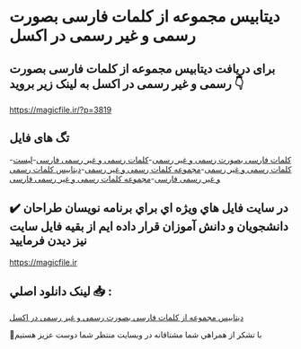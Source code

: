 # دیتابیس مجموعه از کلمات فارسی بصورت رسمی و غیر رسمی در اکسل

## برای دریافت دیتابیس مجموعه از کلمات فارسی بصورت رسمی و غیر رسمی در اکسل به لینک زیر بروید 👇

https://magicfile.ir/?p=3819

## تگ های فایل

-[کلمات فارسی بصورت رسمی و غیر رسمی](https://magicfile.ir/product/%d8%af%db%8c%d8%aa%d8%a7%d8%a8%db%8c%d8%b3-%d9%85%d8%ac%d9%85%d9%88%d8%b9%d9%87-%d8%a7%d8%b2-%da%a9%d9%84%d9%85%d8%a7%d8%aa-%d9%81%d8%a7%d8%b1%d8%b3%db%8c-%d8%a8%d8%b5%d9%88%d8%b1%d8%aa-%d8%b1%d8%b3%d9%85%db%8c-%d8%ba%db%8c%d8%b1-%d8%b1%d8%b3%d9%85%db%8c/)-[کلمات رسمی و غیر رسمی فارسی](https://magicfile.ir/product/%d8%af%db%8c%d8%aa%d8%a7%d8%a8%db%8c%d8%b3-%d9%85%d8%ac%d9%85%d9%88%d8%b9%d9%87-%d8%a7%d8%b2-%da%a9%d9%84%d9%85%d8%a7%d8%aa-%d9%81%d8%a7%d8%b1%d8%b3%db%8c-%d8%a8%d8%b5%d9%88%d8%b1%d8%aa-%d8%b1%d8%b3%d9%85%db%8c-%d8%ba%db%8c%d8%b1-%d8%b1%d8%b3%d9%85%db%8c/)-[لیست کلمات رسمی و غیر رسمی](https://magicfile.ir/product/%d8%af%db%8c%d8%aa%d8%a7%d8%a8%db%8c%d8%b3-%d9%85%d8%ac%d9%85%d9%88%d8%b9%d9%87-%d8%a7%d8%b2-%da%a9%d9%84%d9%85%d8%a7%d8%aa-%d9%81%d8%a7%d8%b1%d8%b3%db%8c-%d8%a8%d8%b5%d9%88%d8%b1%d8%aa-%d8%b1%d8%b3%d9%85%db%8c-%d8%ba%db%8c%d8%b1-%d8%b1%d8%b3%d9%85%db%8c/)-[مجموعه کلمات رسمی و غیر رسمی](https://magicfile.ir/product/%d8%af%db%8c%d8%aa%d8%a7%d8%a8%db%8c%d8%b3-%d9%85%d8%ac%d9%85%d9%88%d8%b9%d9%87-%d8%a7%d8%b2-%da%a9%d9%84%d9%85%d8%a7%d8%aa-%d9%81%d8%a7%d8%b1%d8%b3%db%8c-%d8%a8%d8%b5%d9%88%d8%b1%d8%aa-%d8%b1%d8%b3%d9%85%db%8c-%d8%ba%db%8c%d8%b1-%d8%b1%d8%b3%d9%85%db%8c/)-[دیتابیس کلمات رسمی و غیر رسمی فارسی](https://magicfile.ir/product/%d8%af%db%8c%d8%aa%d8%a7%d8%a8%db%8c%d8%b3-%d9%85%d8%ac%d9%85%d9%88%d8%b9%d9%87-%d8%a7%d8%b2-%da%a9%d9%84%d9%85%d8%a7%d8%aa-%d9%81%d8%a7%d8%b1%d8%b3%db%8c-%d8%a8%d8%b5%d9%88%d8%b1%d8%aa-%d8%b1%d8%b3%d9%85%db%8c-%d8%ba%db%8c%d8%b1-%d8%b1%d8%b3%d9%85%db%8c/)-[مجموعه کلمات رسمی و غیر رسمی فارسی](https://magicfile.ir/product/%d8%af%db%8c%d8%aa%d8%a7%d8%a8%db%8c%d8%b3-%d9%85%d8%ac%d9%85%d9%88%d8%b9%d9%87-%d8%a7%d8%b2-%da%a9%d9%84%d9%85%d8%a7%d8%aa-%d9%81%d8%a7%d8%b1%d8%b3%db%8c-%d8%a8%d8%b5%d9%88%d8%b1%d8%aa-%d8%b1%d8%b3%d9%85%db%8c-%d8%ba%db%8c%d8%b1-%d8%b1%d8%b3%d9%85%db%8c/)

## ✔️ در سايت فايل هاي ويژه اي براي برنامه نويسان طراحان دانشجويان و دانش آموزان قرار داده ايم از بقيه فايل سايت نيز ديدن فرماييد

https://magicfile.ir


## لينک دانلود اصلي 📥 :

[دیتابیس مجموعه از کلمات فارسی بصورت رسمی و غیر رسمی در اکسل](https://magicfile.ir/product/%d8%af%db%8c%d8%aa%d8%a7%d8%a8%db%8c%d8%b3-%d9%85%d8%ac%d9%85%d9%88%d8%b9%d9%87-%d8%a7%d8%b2-%da%a9%d9%84%d9%85%d8%a7%d8%aa-%d9%81%d8%a7%d8%b1%d8%b3%db%8c-%d8%a8%d8%b5%d9%88%d8%b1%d8%aa-%d8%b1%d8%b3%d9%85%db%8c-%d8%ba%db%8c%d8%b1-%d8%b1%d8%b3%d9%85%db%8c/) 


🙏با تشکر از همراهي شما مشتاقانه در وبسایت منتظر شما دوست عزیز هستیم

